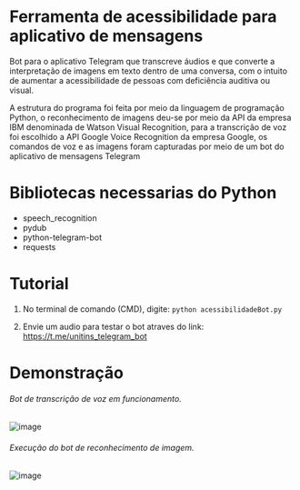 # Ferramenta de acessibilidade para aplicativo de mensagens

Bot para o aplicativo Telegram que transcreve áudios e que converte a interpretação de imagens em texto dentro de uma conversa, com o intuito de aumentar a acessibilidade de pessoas com deficiência auditiva ou visual.

A estrutura do programa foi feita por meio da linguagem de programação Python, o reconhecimento de imagens deu-se por meio da API da empresa IBM denominada de Watson Visual Recognition, para a transcrição de voz foi escolhido a API Google Voice Recognition da empresa Google, os comandos de voz e as imagens foram capturadas por meio de um bot do aplicativo de mensagens Telegram

# Bibliotecas necessarias do Python

- speech_recognition 
- pydub 
- python-telegram-bot
- requests

# Tutorial 

1) No terminal de comando (CMD), digite: `python acessibilidadeBot.py`

2) Envie um audio para testar o bot atraves do link: https://t.me/unitins_telegram_bot

# Demonstração

###### Bot de transcrição de voz em funcionamento.
![image](https://user-images.githubusercontent.com/48680041/141605508-5b7a7023-ece1-4e3b-b899-51992f643cab.png)

###### Execução do bot de reconhecimento de imagem.
![image](https://user-images.githubusercontent.com/48680041/141605544-29c6cb62-bbb0-47dd-9d70-43352077fb22.png)
